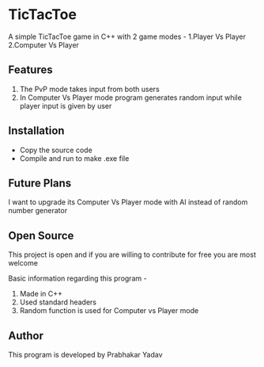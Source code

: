 # TicTacToe
A simple TicTacToe game in C++ with 2 game modes -
1.Player Vs Player
2.Computer Vs Player

## Features 
1. The PvP mode takes input from both users 
2. In Computer Vs Player mode program generates random input while player input is given by user

## Installation 
- Copy the source code 
- Compile and run to make .exe file

## Future Plans
I want to upgrade its Computer Vs Player mode with AI instead of random number generator

## Open Source 
This project is open and if you are willing to contribute for free you are most welcome 

Basic information regarding this program -
1. Made in C++
2. Used standard headers 
3. Random function is used for Computer vs Player mode

## Author
This program is developed by Prabhakar Yadav